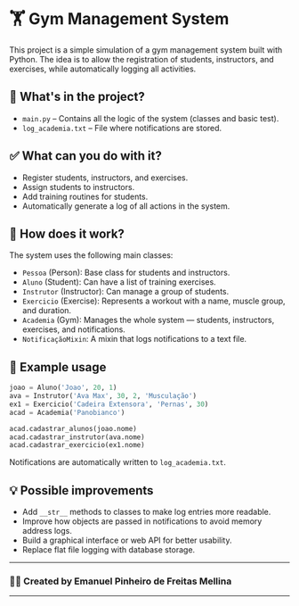 # 🏋️ Gym Management System

This project is a simple simulation of a gym management system built with Python. The idea is to allow the registration of students, instructors, and exercises, while automatically logging all activities.

## 📂 What's in the project?

- `main.py` – Contains all the logic of the system (classes and basic test).
- `log_academia.txt` – File where notifications are stored.

## ✅ What can you do with it?

- Register students, instructors, and exercises.
- Assign students to instructors.
- Add training routines for students.
- Automatically generate a log of all actions in the system.

## 🧱 How does it work?

The system uses the following main classes:

- `Pessoa` (Person): Base class for students and instructors.
- `Aluno` (Student): Can have a list of training exercises.
- `Instrutor` (Instructor): Can manage a group of students.
- `Exercicio` (Exercise): Represents a workout with a name, muscle group, and duration.
- `Academia` (Gym): Manages the whole system — students, instructors, exercises, and notifications.
- `NotificaçãoMixin`: A mixin that logs notifications to a text file.

## 🧪 Example usage

```python
joao = Aluno('Joao', 20, 1)
ava = Instrutor('Ava Max', 30, 2, 'Musculação')
ex1 = Exercicio('Cadeira Extensora', 'Pernas', 30)
acad = Academia('Panobianco')

acad.cadastrar_alunos(joao.nome)
acad.cadastrar_instrutor(ava.nome)
acad.cadastrar_exercicio(ex1.nome)
```

Notifications are automatically written to `log_academia.txt`.

## 💡 Possible improvements

- Add `__str__` methods to classes to make log entries more readable.
- Improve how objects are passed in notifications to avoid memory address logs.
- Build a graphical interface or web API for better usability.
- Replace flat file logging with database storage.

---

### 👨‍💻 Created by Emanuel Pinheiro de Freitas Mellina

---
